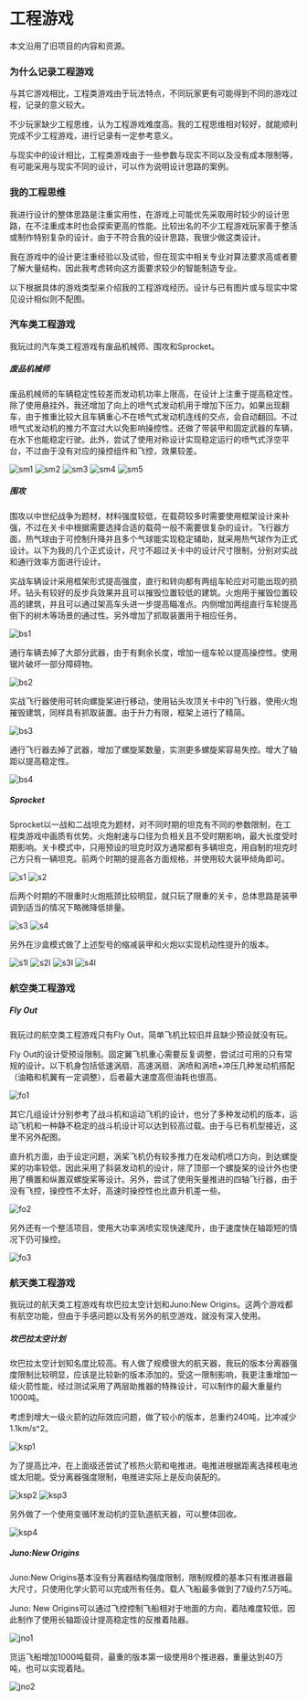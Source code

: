 # 工程游戏

本文沿用了旧项目的内容和资源。

### 为什么记录工程游戏

与其它游戏相比，工程类游戏由于玩法特点，不同玩家更有可能得到不同的游戏过程，记录的意义较大。

不少玩家缺少工程思维，认为工程游戏难度高。我的工程思维相对较好，就能顺利完成不少工程游戏，进行记录有一定参考意义。

与现实中的设计相比，工程类游戏由于一些参数与现实不同以及没有成本限制等，有可能采用与现实不同的设计，可以作为说明设计思路的案例。

### 我的工程思维

我进行设计的整体思路是注重实用性，在游戏上可能优先采取用时较少的设计思路，在不注重成本时也会探索更高的性能。比较出名的不少工程游戏玩家善于整活或制作特别复杂的设计，由于不符合我的设计思路，我很少做这类设计。

我在游戏中的设计更注重经验以及试验，但在现实中相关专业对算法要求高或者要了解大量结构，因此我考虑转向这方面要求较少的智能制造专业。

以下根据具体的游戏类型来介绍我的工程游戏经历。设计与已有图片或与现实中常见设计相似则不配图。

### 汽车类工程游戏

我玩过的汽车类工程游戏有废品机械师、围攻和Sprocket。

##### 废品机械师

废品机械师的车辆稳定性较差而发动机功率上限高，在设计上注重于提高稳定性。除了使用悬挂外，我还增加了向上的喷气式发动机用于增加下压力。如果出现翻车，由于推重比较大且车辆重心不在喷气式发动机连线的交点，会自动翻回。不过喷气式发动机的推力不宜过大以免影响操控性。还做了带装甲和固定武器的车辆，在水下也能稳定行驶。此外，尝试了使用对称设计实现稳定运行的喷气式浮空平台，不过由于没有对应的操控组件和飞控，效果较差。

![sm1](https://github.com/Willian7004/Willian7004.github.io/blob/main/files/pinned/sm1.jpg?raw=true)
![sm2](https://github.com/Willian7004/Willian7004.github.io/blob/main/files/pinned/sm2.jpg?raw=true)
![sm3](https://github.com/Willian7004/Willian7004.github.io/blob/main/files/pinned/sm3.jpg?raw=true)
![sm4](https://github.com/Willian7004/Willian7004.github.io/blob/main/files/pinned/sm4.jpg?raw=true)
![sm5](https://github.com/Willian7004/Willian7004.github.io/blob/main/files/pinned/sm5.jpg?raw=true)

##### 围攻

围攻以中世纪战争为题材，材料强度较低，在载荷较多时需要使用框架设计来补强，不过在关卡中根据需要选择合适的载荷一般不需要很复杂的设计。飞行器方面，热气球由于可控制升降并且多个气球能实现稳定辅助，就采用热气球作为正式设计。以下为我的几个正式设计，尺寸不超过关卡中的设计尺寸限制，分别对实战和通行效率方面进行设计。

实战车辆设计采用框架形式提高强度，直行和转向都有两组车轮应对可能出现的损坏。钻头有较好的反步兵效果并且可以摧毁位置较低的建筑。火炮用于摧毁位置较高的建筑，并且可以通过架高车头进一步提高瞄准点。内侧增加两组直行车轮提高倒下的树木等场景的通过性。另外增加了抓取装置用于相应任务。

![bs1](https://github.com/Willian7004/Willian7004.github.io/blob/main/files/pinned/bs1.jpg?raw=true)

通行车辆去掉了大部分武器，由于有剩余长度，增加一组车轮以提高操控性。使用锯片破坏一部分障碍物。

![bs2](https://github.com/Willian7004/Willian7004.github.io/blob/main/files/pinned/bs2.jpg?raw=true)

实战飞行器使用可转向螺旋桨进行移动，使用钻头攻顶关卡中的飞行器，使用火炮摧毁建筑，同样具有抓取装置。由于升力有限，框架上进行了精简。

![bs3](https://github.com/Willian7004/Willian7004.github.io/blob/main/files/pinned/bs3.jpg?raw=true)

通行飞行器去掉了武器，增加了螺旋桨数量，实测更多螺旋桨容易失控。增大了轴距以提高稳定性。

![bs4](https://github.com/Willian7004/Willian7004.github.io/blob/main/files/pinned/bs4.jpg?raw=true)

##### Sprocket

Sprocket以一战和二战坦克为题材，对不同时期的坦克有不同的参数限制，在工程类游戏中画质有优势。火炮射速与口径为负相关且不受时期影响，最大长度受时期影响。关卡模式中，只用预设的坦克时双方通常都有多辆坦克，用自制的坦克时己方只有一辆坦克。前两个时期的提高各方面规格，并使用较大装甲倾角即可。

![s1](https://github.com/Willian7004/Willian7004.github.io/blob/main/files/pinned/s1.jpg?raw=true)
![s2](https://github.com/Willian7004/Willian7004.github.io/blob/main/files/pinned/s2.jpg?raw=true)

后两个时期的不限重时火炮瓶颈比较明显，就只玩了限重的关卡，总体思路是装甲调到适当的情况下略微降低排量。

![s3](https://github.com/Willian7004/Willian7004.github.io/blob/main/files/pinned/s3.jpg?raw=true)
![s4](https://github.com/Willian7004/Willian7004.github.io/blob/main/files/pinned/s4.jpg?raw=true)

另外在沙盒模式做了上述型号的缩减装甲和火炮以实现机动性提升的版本。

![s1l](https://github.com/Willian7004/Willian7004.github.io/blob/main/files/pinned/s1l.jpg?raw=true)
![s2l](https://github.com/Willian7004/Willian7004.github.io/blob/main/files/pinned/s2l.jpg?raw=true)
![s3l](https://github.com/Willian7004/Willian7004.github.io/blob/main/files/pinned/s3l.jpg?raw=true)
![s4l](https://github.com/Willian7004/Willian7004.github.io/blob/main/files/pinned/s4l.jpg?raw=true)

### 航空类工程游戏

##### Fly Out

我玩过的航空类工程游戏只有Fly Out，简单飞机比较旧并且缺少预设就没有玩。

Fly Out的设计受预设限制。固定翼飞机重心需要反复调整，尝试过可用的只有常规的设计。以下机身包括低速涡扇、高速涡扇、涡喷和涡喷+冲压几种发动机搭配（油箱和机翼有一定调整），后者最大速度高但油耗也很高。

![fo1](https://github.com/Willian7004/Willian7004.github.io/blob/main/files/pinned/fo1.jpg?raw=true)

其它几组设计分别参考了战斗机和运动飞机的设计，也分了多种发动机的版本，运动飞机和一种静不稳定的战斗机设计可以达到较高过载。由于与已有机型接近，这里不另外配图。

直升机方面，由于设定问题，涡桨飞机仍有较多推力在发动机喷口方向，到达螺旋桨的功率较低，因此采用了斜装发动机的设计，除了顶部一个螺旋桨的设计外也使用了横置和纵置双螺旋桨等设计。另外，尝试了使用矢量推进的四轴飞行器，由于没有飞控，操控性不太好，高速时操控性也比直升机差一些。

![fo2](https://github.com/Willian7004/Willian7004.github.io/blob/main/files/pinned/fo2.jpg?raw=true)

另外还有一个整活项目，使用大功率涡喷实现快速爬升，由于速度快在轴距短的情况下仍可操控。

![fo3](https://github.com/Willian7004/Willian7004.github.io/blob/main/files/pinned/fo3.jpg?raw=true)

### 航天类工程游戏

我玩过的航天类工程游戏有坎巴拉太空计划和Juno:New Origins。这两个游戏都有航空功能，但由于手感问题以及有另外的航空游戏，就没有深入使用。

##### 坎巴拉太空计划

坎巴拉太空计划知名度比较高。有人做了规模很大的航天器，我玩的版本分离器强度限制比较明显，应该是比较新的版本添加的。受这一限制影响，我更注重增加一级火箭性能，经过测试采用了两层助推器的特殊设计，可以制作的最大重量约1000吨。

考虑到增大一级火箭的边际效应问题，做了较小的版本，总重约240吨，比冲减少1.1km/s^2。

![ksp1](https://github.com/Willian7004/Willian7004.github.io/blob/main/files/pinned/ksp1.jpg?raw=true)

为了提高比冲，在上面级还尝试了核热火箭和电推进。电推进根据距离选择核电池或太阳能。受分离器强度限制，电推进实际上是反向装配的。

![ksp2](https://github.com/Willian7004/Willian7004.github.io/blob/main/files/pinned/ksp2.jpg?raw=true)
![ksp3](https://github.com/Willian7004/Willian7004.github.io/blob/main/files/pinned/ksp3.jpg?raw=true)

另外做了一个使用变循环发动机的亚轨道航天器，可以整体回收。

![ksp4](https://github.com/Willian7004/Willian7004.github.io/blob/main/files/pinned/ksp4.jpg?raw=true)

##### Juno:New Origins

Juno:New Origins基本没有分离器结构强度限制，限制规模的基本只有推进器最大尺寸，只使用化学火箭可以完成所有任务。载人飞船最多做到了7级约7.5万吨。

Juno: New Origins可以通过飞控控制飞船相对于地面的方向，着陆难度较低，因此制作了使用长轴距设计提高稳定性的反推着陆器。

![jno1](https://github.com/Willian7004/Willian7004.github.io/blob/main/files/pinned/jno1.jpg?raw=true)

货运飞船增加1000吨载荷，最重的版本第一级使用8个推进器，重量达到40万吨，也可以实现着陆。

![jno2](https://github.com/Willian7004/Willian7004.github.io/blob/main/files/pinned/jno2.jpg?raw=true)